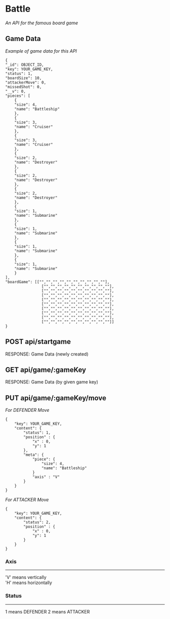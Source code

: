 # Battle
_An API for the famous board game_  

## Game Data
_Example of game data for this API_
```    
{
"_id": OBJECT_ID,
"key": YOUR_GAME_KEY,
"status": 1,
"boardSize": 10,
"attackerMove": 0,
"missedShot": 0,
"__v": 0,
"pieces": [
    {
    "size": 4,
    "name": "Battleship"
    },
    {
    "size": 3,
    "name": "Cruiser"
    },
    {
    "size": 3,
    "name": "Cruiser"
    },
    {
    "size": 2,
    "name": "Destroyer"
    },
    {
    "size": 2,
    "name": "Destroyer"
    },
    {
    "size": 2,
    "name": "Destroyer"
    },
    {
    "size": 1,
    "name": "Submarine"
    },
    {
    "size": 1,
    "name": "Submarine"
    },
    {
    "size": 1,
    "name": "Submarine"
    },
    {
    "size": 1,
    "name": "Submarine"
    }
],
"boardGame": [["","","","","","","","","",""],
                ["","","","","","","","","",""],
                ["","","","","","","","","",""],
                ["","","","","","","","","",""],
                ["","","","","","","","","",""],
                ["","","","","","","","","",""],
                ["","","","","","","","","",""],
                ["","","","","","","","","",""],
                ["","","","","","","","","",""],
                ["","","","","","","","","",""]]
}
```

## POST api/startgame
RESPONSE: Game Data (newly created)

## GET api/game/:gameKey
RESPONSE: Game Data (by given game key)

## PUT api/game/:gameKey/move
_For DEFENDER Move_
```
{
    "key": YOUR_GAME_KEY,
    "content": {
        "status": 1,
        "position" : {
            "x" : 0,
            "y": 1
        },
        "meta": {
            "piece": {
                "size": 4,
                "name": "Battleship"
            }
            "axis" : "V"
        }
    }
}
```

_For ATTACKER Move_
```
{
    "key": YOUR_GAME_KEY,
    "content": {
        "status": 2,
        "position" : {
            "x" : 0,
            "y": 1
        }
    }
}
```    


### Axis
---
'V' means vertically​  
'H' means horizontally

### Status
---
1 means DEFENDER
2 means ATTACKER
